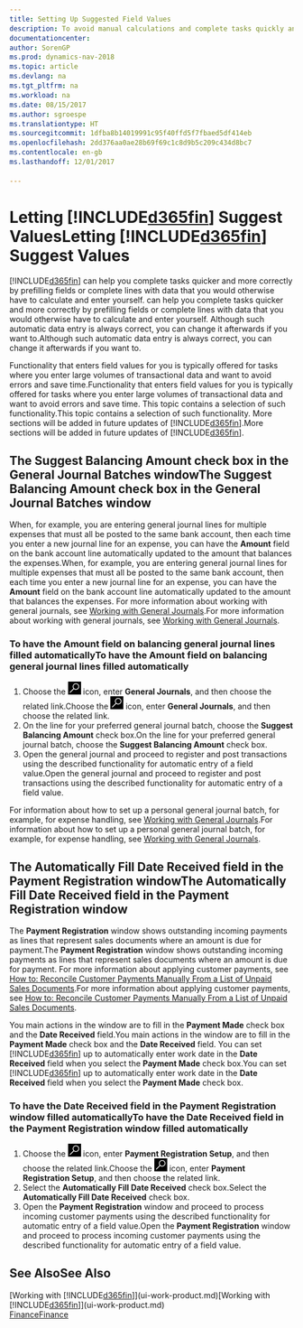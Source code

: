 ```yaml
---
title: Setting Up Suggested Field Values
description: To avoid manual calculations and complete tasks quickly and accurately, you can set up automatic data entry so that Dynamics NAV fills in selected fields.
documentationcenter: 
author: SorenGP
ms.prod: dynamics-nav-2018
ms.topic: article
ms.devlang: na
ms.tgt_pltfrm: na
ms.workload: na
ms.date: 08/15/2017
ms.author: sgroespe
ms.translationtype: HT
ms.sourcegitcommit: 1dfba8b14019991c95f40ffd5f7fbaed5df414eb
ms.openlocfilehash: 2dd376aa0ae28b69f69c1c8d9b5c209c434d8bc7
ms.contentlocale: en-gb
ms.lasthandoff: 12/01/2017

---
```

# <a name="letting-included365finincludesd365finmdmd-suggest-values"></a><span data-ttu-id="1ea02-103">Letting [!INCLUDE[d365fin](includes/d365fin_md.md)] Suggest Values</span><span class="sxs-lookup"><span data-stu-id="1ea02-103">Letting [!INCLUDE[d365fin](includes/d365fin_md.md)] Suggest Values</span></span>
[!INCLUDE[d365fin](includes/d365fin_md.md)]<span data-ttu-id="1ea02-104"> can help you complete tasks quicker and more correctly by prefilling fields or complete lines with data that you would otherwise have to calculate and enter yourself.</span><span class="sxs-lookup"><span data-stu-id="1ea02-104"> can help you complete tasks quicker and more correctly by prefilling fields or complete lines with data that you would otherwise have to calculate and enter yourself.</span></span> <span data-ttu-id="1ea02-105">Although such automatic data entry is always correct, you can change it afterwards if you want to.</span><span class="sxs-lookup"><span data-stu-id="1ea02-105">Although such automatic data entry is always correct, you can change it afterwards if you want to.</span></span>

<span data-ttu-id="1ea02-106">Functionality that enters field values for you is typically offered for tasks where you enter large volumes of transactional data and want to avoid errors and save time.</span><span class="sxs-lookup"><span data-stu-id="1ea02-106">Functionality that enters field values for you is typically offered for tasks where you enter large volumes of transactional data and want to avoid errors and save time.</span></span> <span data-ttu-id="1ea02-107">This topic contains a selection of such functionality.</span><span class="sxs-lookup"><span data-stu-id="1ea02-107">This topic contains a selection of such functionality.</span></span> <span data-ttu-id="1ea02-108">More sections will be added in future updates of [!INCLUDE[d365fin](includes/d365fin_md.md)].</span><span class="sxs-lookup"><span data-stu-id="1ea02-108">More sections will be added in future updates of [!INCLUDE[d365fin](includes/d365fin_md.md)].</span></span>

## <a name="the-suggest-balancing-amount-check-box-in-the-general-journal-batches-window"></a><span data-ttu-id="1ea02-109">The **Suggest Balancing Amount** check box in the **General Journal Batches** window</span><span class="sxs-lookup"><span data-stu-id="1ea02-109">The **Suggest Balancing Amount** check box in the **General Journal Batches** window</span></span>
<span data-ttu-id="1ea02-110">When, for example, you are entering general journal lines for multiple expenses that must all be posted to the same bank account, then each time you enter a new journal line for an expense, you can have the **Amount** field on the bank account line automatically updated to the amount that balances the expenses.</span><span class="sxs-lookup"><span data-stu-id="1ea02-110">When, for example, you are entering general journal lines for multiple expenses that must all be posted to the same bank account, then each time you enter a new journal line for an expense, you can have the **Amount** field on the bank account line automatically updated to the amount that balances the expenses.</span></span> <span data-ttu-id="1ea02-111">For more information about working with general journals, see [Working with General Journals](ui-work-general-journals.md).</span><span class="sxs-lookup"><span data-stu-id="1ea02-111">For more information about working with general journals, see [Working with General Journals](ui-work-general-journals.md).</span></span>

### <a name="to-have-the-amount-field-on-balancing-general-journal-lines-filled-automatically"></a><span data-ttu-id="1ea02-112">To have the **Amount** field on balancing general journal lines filled automatically</span><span class="sxs-lookup"><span data-stu-id="1ea02-112">To have the **Amount** field on balancing general journal lines filled automatically</span></span>
1. <span data-ttu-id="1ea02-113">Choose the ![Search for Page or Report](media/ui-search/search_small.png "Search for Page or Report icon") icon, enter **General Journals**, and then choose the related link.</span><span class="sxs-lookup"><span data-stu-id="1ea02-113">Choose the ![Search for Page or Report](media/ui-search/search_small.png "Search for Page or Report icon") icon, enter **General Journals**, and then choose the related link.</span></span>
2. <span data-ttu-id="1ea02-114">On the line for your preferred general journal batch, choose the **Suggest Balancing Amount** check box.</span><span class="sxs-lookup"><span data-stu-id="1ea02-114">On the line for your preferred general journal batch, choose the **Suggest Balancing Amount** check box.</span></span>
3. <span data-ttu-id="1ea02-115">Open the general journal and proceed to register and post transactions using the described functionality for automatic entry of a field value.</span><span class="sxs-lookup"><span data-stu-id="1ea02-115">Open the general journal and proceed to register and post transactions using the described functionality for automatic entry of a field value.</span></span>       

<span data-ttu-id="1ea02-116">For information about how to set up a personal general journal batch, for example, for expense handling, see [Working with General Journals](ui-work-general-journals.md).</span><span class="sxs-lookup"><span data-stu-id="1ea02-116">For information about how to set up a personal general journal batch, for example, for expense handling, see [Working with General Journals](ui-work-general-journals.md).</span></span>

## <a name="the-automatically-fill-date-received-field-in-the-payment-registration-window"></a><span data-ttu-id="1ea02-117">The **Automatically Fill Date Received** field in the **Payment Registration** window</span><span class="sxs-lookup"><span data-stu-id="1ea02-117">The **Automatically Fill Date Received** field in the **Payment Registration** window</span></span>
<span data-ttu-id="1ea02-118">The **Payment Registration** window shows outstanding incoming payments as lines that represent sales documents where an amount is due for payment.</span><span class="sxs-lookup"><span data-stu-id="1ea02-118">The **Payment Registration** window shows outstanding incoming payments as lines that represent sales documents where an amount is due for payment.</span></span> <span data-ttu-id="1ea02-119">For more information about applying customer payments, see [How to: Reconcile Customer Payments Manually From a List of Unpaid Sales Documents](receivables-how-reconcile-customer-payments-list-unpaid-sales-documents.md).</span><span class="sxs-lookup"><span data-stu-id="1ea02-119">For more information about applying customer payments, see [How to: Reconcile Customer Payments Manually From a List of Unpaid Sales Documents](receivables-how-reconcile-customer-payments-list-unpaid-sales-documents.md).</span></span>

<span data-ttu-id="1ea02-120">You main actions in the window are to fill in the **Payment Made** check box and the **Date Received** field.</span><span class="sxs-lookup"><span data-stu-id="1ea02-120">You main actions in the window are to fill in the **Payment Made** check box and the **Date Received** field.</span></span> <span data-ttu-id="1ea02-121">You can set [!INCLUDE[d365fin](includes/d365fin_md.md)] up to automatically enter work date in the **Date Received** field when you select the **Payment Made** check box.</span><span class="sxs-lookup"><span data-stu-id="1ea02-121">You can set [!INCLUDE[d365fin](includes/d365fin_md.md)] up to automatically enter work date in the **Date Received** field when you select the **Payment Made** check box.</span></span>

### <a name="to-have-the-date-received-field-in-the-payment-registration-window-filled-automatically"></a><span data-ttu-id="1ea02-122">To have the **Date Received** field in the **Payment Registration** window filled automatically</span><span class="sxs-lookup"><span data-stu-id="1ea02-122">To have the **Date Received** field in the **Payment Registration** window filled automatically</span></span>
1. <span data-ttu-id="1ea02-123">Choose the ![Search for Page or Report](media/ui-search/search_small.png "Search for Page or Report icon") icon, enter **Payment Registration Setup**, and then choose the related link.</span><span class="sxs-lookup"><span data-stu-id="1ea02-123">Choose the ![Search for Page or Report](media/ui-search/search_small.png "Search for Page or Report icon") icon, enter **Payment Registration Setup**, and then choose the related link.</span></span>
2. <span data-ttu-id="1ea02-124">Select the **Automatically Fill Date Received** check box.</span><span class="sxs-lookup"><span data-stu-id="1ea02-124">Select the **Automatically Fill Date Received** check box.</span></span>
3. <span data-ttu-id="1ea02-125">Open the **Payment Registration** window and proceed to process incoming customer payments using the described functionality for automatic entry of a field value.</span><span class="sxs-lookup"><span data-stu-id="1ea02-125">Open the **Payment Registration** window and proceed to process incoming customer payments using the described functionality for automatic entry of a field value.</span></span>

## <a name="see-also"></a><span data-ttu-id="1ea02-126">See Also</span><span class="sxs-lookup"><span data-stu-id="1ea02-126">See Also</span></span>
<span data-ttu-id="1ea02-127">[Working with [!INCLUDE[d365fin](includes/d365fin_md.md)]](ui-work-product.md)</span><span class="sxs-lookup"><span data-stu-id="1ea02-127">[Working with [!INCLUDE[d365fin](includes/d365fin_md.md)]](ui-work-product.md)</span></span>  
[<span data-ttu-id="1ea02-128">Finance</span><span class="sxs-lookup"><span data-stu-id="1ea02-128">Finance</span></span>](finance.md)


